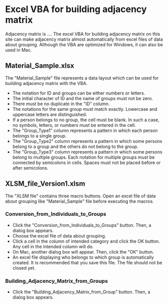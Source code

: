 # Excel VBA for building adjacency matrix
Adjacency matrix is .... The excel VBA for building adjacency matrix on this site can make adjacency matrix almost automatically from excel files of data about grouping. Although the VBA are optimized for Windows, it can also be used in Mac.

## Material_Sample.xlsx  
The "Material_Sample" file represents a data layout which can be used for building adjacency matrix with the VBA.
- The notation for ID and groups can be either numbers or letters.  
- The initial character of ID and the name of groups must not be zero.  
- There must be no duplicate in the "ID" column.  
- The notations for the same group must match exactly. Lowercase and uppercase letters are distinguished.
- If a person belongs to no group, the cell must be blank. In such a case, no symbols, letters, or numbers must be entered in the cell.
- The "Group_Type1" column represents a pattern in which each person belongs to a single group.
- The "Group_Type2" column represents a pattern in which some persons belong to a group and the others do not belong to the group.
- The "Group_Type3" column represents a pattern in which some persons belong to multiple groups. Each notation for multiple groups must be connected by semicolons in cells. Spaces must not be placed before or after semicolons.

## XLSM_file_Version1.xlsm  
The "XLSM file" contains three macro buttons. Open an excel file of data about grouping like "Material_Sample" file before executing the macros.
### Conversion_from_Individuals_to_Groups
- Click the "Conversion_from_Individuals_to_Groups" button. Then, a dialog box appears.
- Choose the excel file of data about grouping.
- Click a cell in the column of intended category and click the OK button. Any cell in the intended column will do.
- On Mac, another dialog box will appear. Then, click the "OK" button.
- An excel file displaying who belongs to which group is automatically created. It is recommended that you save this file. The file should not be closed yet.
### Building_Adjacency_Matrix_from_Groups
- Click the "Building_Adjacency_Matrix_from_Group" button. Then, a dialog box appears.
